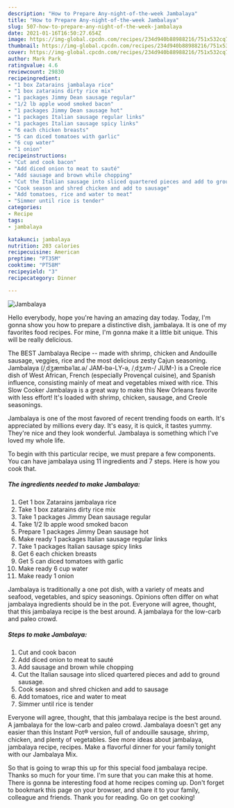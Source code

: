 ```yaml
---
description: "How to Prepare Any-night-of-the-week Jambalaya"
title: "How to Prepare Any-night-of-the-week Jambalaya"
slug: 507-how-to-prepare-any-night-of-the-week-jambalaya
date: 2021-01-16T16:50:27.654Z
image: https://img-global.cpcdn.com/recipes/234d940b88988216/751x532cq70/jambalaya-recipe-main-photo.jpg
thumbnail: https://img-global.cpcdn.com/recipes/234d940b88988216/751x532cq70/jambalaya-recipe-main-photo.jpg
cover: https://img-global.cpcdn.com/recipes/234d940b88988216/751x532cq70/jambalaya-recipe-main-photo.jpg
author: Mark Park
ratingvalue: 4.6
reviewcount: 29830
recipeingredient:
- "1 box Zatarains jambalaya rice"
- "1 box zatarains dirty rice mix"
- "1 packages Jimmy Dean sausage regular"
- "1/2 lb apple wood smoked bacon"
- "1 packages Jimmy Dean sausage hot"
- "1 packages Italian sausage regular links"
- "1 packages Italian sausage spicy links"
- "6 each chicken breasts"
- "5 can diced tomatoes with garlic"
- "6 cup water"
- "1 onion"
recipeinstructions:
- "Cut and cook bacon"
- "Add diced onion to meat to sauté"
- "Add sausage and brown while chopping"
- "Cut the Italian sausage into sliced quartered pieces and add to ground sausage."
- "Cook season and shred chicken and add to sausage"
- "Add tomatoes, rice and water to meat"
- "Simmer until rice is tender"
categories:
- Recipe
tags:
- jambalaya

katakunci: jambalaya 
nutrition: 203 calories
recipecuisine: American
preptime: "PT35M"
cooktime: "PT58M"
recipeyield: "3"
recipecategory: Dinner

---
```



![Jambalaya](https://img-global.cpcdn.com/recipes/234d940b88988216/751x532cq70/jambalaya-recipe-main-photo.jpg)

Hello everybody, hope you're having an amazing day today. Today, I'm gonna show you how to prepare a distinctive dish, jambalaya. It is one of my favorites food recipes. For mine, I'm gonna make it a little bit unique. This will be really delicious.

The BEST Jambalaya Recipe -- made with shrimp, chicken and Andouille sausage, veggies, rice and the most delicious zesty Cajun seasoning. Jambalaya (/ˌdʒæmbəˈlaɪ.ə/ JAM-bə-LY-ə, /ˌdʒʌm-/ JUM-) is a Creole rice dish of West African, French (especially Provençal cuisine), and Spanish influence, consisting mainly of meat and vegetables mixed with rice. This Slow Cooker Jambalaya is a great way to make this New Orleans favorite with less effort! It&#39;s loaded with shrimp, chicken, sausage, and Creole seasonings.

Jambalaya is one of the most favored of recent trending foods on earth. It's appreciated by millions every day. It's easy, it is quick, it tastes yummy. They're nice and they look wonderful. Jambalaya is something which I've loved my whole life.


To begin with this particular recipe, we must prepare a few components. You can have jambalaya using 11 ingredients and 7 steps. Here is how you cook that.

<!--inarticleads1-->

##### The ingredients needed to make Jambalaya:

1. Get 1 box Zatarains jambalaya rice
1. Take 1 box zatarains dirty rice mix
1. Take 1 packages Jimmy Dean sausage regular
1. Take 1/2 lb apple wood smoked bacon
1. Prepare 1 packages Jimmy Dean sausage hot
1. Make ready 1 packages Italian sausage regular links
1. Take 1 packages Italian sausage spicy links
1. Get 6 each chicken breasts
1. Get 5 can diced tomatoes with garlic
1. Make ready 6 cup water
1. Make ready 1 onion


Jambalaya is traditionally a one pot dish, with a variety of meats and seafood, vegetables, and spicy seasonings. Opinions often differ on what jambalaya ingredients should be in the pot. Everyone will agree, thought, that this jambalaya recipe is the best around. A jambalaya for the low-carb and paleo crowd. 

<!--inarticleads2-->

##### Steps to make Jambalaya:

1. Cut and cook bacon
1. Add diced onion to meat to sauté
1. Add sausage and brown while chopping
1. Cut the Italian sausage into sliced quartered pieces and add to ground sausage.
1. Cook season and shred chicken and add to sausage
1. Add tomatoes, rice and water to meat
1. Simmer until rice is tender


Everyone will agree, thought, that this jambalaya recipe is the best around. A jambalaya for the low-carb and paleo crowd. Jambalaya doesn&#39;t get any easier than this Instant Pot® version, full of andouille sausage, shrimp, chicken, and plenty of vegetables. See more ideas about jambalaya, jambalaya recipe, recipes. Make a flavorful dinner for your family tonight with our Jambalaya Mix. 

So that is going to wrap this up for this special food jambalaya recipe. Thanks so much for your time. I'm sure that you can make this at home. There is gonna be interesting food at home recipes coming up. Don't forget to bookmark this page on your browser, and share it to your family, colleague and friends. Thank you for reading. Go on get cooking!
